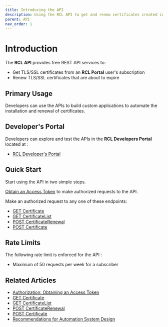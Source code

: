 ```yaml
---
title: Introducing the API
description: Using the RCL API to get and renew certificates created in the RCL portal
parent: API
nav_order: 1
---
```


# Introduction

The **RCL API** provides free REST API services to:

- Get TLS/SSL certificates from an **RCL Portal** user's subscription
- Renew TLS/SSL certificates that are about to expire

## Primary Usage

Developers can use the APIs to build custom applications to automate the installation and renewal of certificates.

## Developer's Portal

Developers can explore and test the APIs in the **RCL Developers Portal** located at :

- [RCL Developer's Portal](https://letsencryptapi.developer.azure-api.net/)

## Quick Start

Start using the API in two simple steps.

[Obtain an Access Token](./authorization) to make authorized requests to the API.

Make an authorized request to any one of these endpoints:

- [GET Certificate](./get-certificate)
- [GET CertificateList](./get-certificate-list)
- [POST CertificateRenewal](./post-certificate-renewal)
- [POST Certificate](./post-certificate)

## Rate Limits

The following rate limit is enforced for the API :

- Maximum of 50 requests per week for a subscriber

## Related Articles

- [Authorization: Obtaining an Access Token](./authorization)
- [GET Certificate](./get-certificate)
- [GET CertificateList](./get-certificate-list)
- [POST CertificateRenewal](./post-certificate-renewal)
- [POST Certificate](./post-certificate-renewal)
- [Recommendations for Automation System Design](./automation-system)